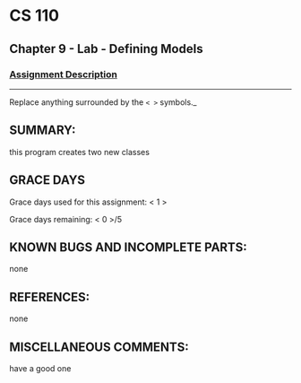 # CS 110
## Chapter 9 - Lab - Defining Models

### [Assignment Description](https://docs.google.com/document/d/15DfkIaMl1zTHGfpNH6NFQGl9UYp_GamYK79O8CZCddc/edit?usp=sharing)

***
Replace anything surrounded by the `< >` symbols._

## SUMMARY:
this program creates two new classes 

## GRACE DAYS
Grace days used for this assignment: < 1 >

Grace days remaining: < 0 >/5

## KNOWN BUGS AND INCOMPLETE PARTS:
none

## REFERENCES:
none

## MISCELLANEOUS COMMENTS:
have a good one
